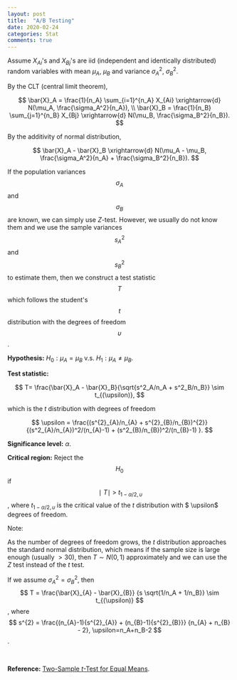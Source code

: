 ```yaml
---
layout: post
title:  "A/B Testing"
date: 2020-02-24
categories: Stat
comments: true
---
```


Assume $X_{Ai}$'s and $X_{Bj}$'s are iid (independent and identically distributed) random variables with mean $\mu_A$, $\mu_B$ and variance $\sigma^2_A$, $\sigma^2_B$.

By the CLT (central limit theorem), 

$$
\bar{X}_A = \frac{1}{n_A} \sum_{i=1}^{n_A} X_{Ai} \xrightarrow{d} N(\mu_A, \frac{\sigma_A^2}{n_A}), \\
\bar{X}_B = \frac{1}{n_B} \sum_{j=1}^{n_B} X_{Bj} \xrightarrow{d} N(\mu_B, \frac{\sigma_B^2}{n_B}).
$$

By the additivity of normal distribution,

$$
\bar{X}_A - \bar{X}_B \xrightarrow{d} N(\mu_A - \mu_B, \frac{\sigma_A^2}{n_A} + \frac{\sigma_B^2}{n_B}).
$$

If the population variances $$\sigma_A$$ and $$\sigma_B$$ are known, we can simply use $Z$-test. However, we usually do not know them and we use the sample variances $$s_A^2$$ and $$s_B^2$$ to estimate them, then we construct a test statistic $$T$$ which follows the student's $$t$$ distribution with the degrees of freedom $$\upsilon$$.

**Hypothesis:** $H_0: \mu_A=\mu_B \text{  v.s. } H_1: \mu_A \neq \mu_B$.

**Test statistic:** 

$$
T= \frac{\bar{X}_A - \bar{X}_B}{\sqrt{s^2_A/n_A + s^2_B/n_B}} \sim t_{(\upsilon)},
$$

which is the $t$ distribution with degrees of freedom

$$
\upsilon = \frac{(s^{2}_{A}/n_{A} + s^{2}_{B}/n_{B})^{2}} {(s^2_{A}/n_{A})^2/(n_{A}-1) + (s^2_{B}/n_{B})^2/(n_{B}-1) }.
$$

**Significance level:** $\alpha$.

**Critical region:** Reject the $$H_0$$ if $$\ \mid\ T\mid \ >\ t_{1- \alpha/2, \upsilon} $$, where $t_{1- \alpha/2, \upsilon}$ is the critical value of the $t$ distribution with $ \upsilon$ degrees of freedom. 

Note: 

As the number of degrees of freedom grows, the *t* distribution approaches the standard normal distribution, which means if the sample size is large enough (usually $>30$), then $T \sim N(0,1)$ approximately and we can use the $Z$ test instead of the $t$ test. 

If we assume $\sigma^2_A = \sigma^2_B$, then $$ T = \frac{\bar{X}_{A} - \bar{X}_{B}} {s \sqrt{1/n_A + 1/n_B}} \sim t_{(\upsilon)} $$, where $$ s^{2} = \frac{(n_{A}-1){s^{2}_{A}} + (n_{B}-1){s^{2}_{B}}} {n_{A} + n_{B} - 2}, \upsilon=n_A+n_B-2 $$. 

<br>

**Reference:** [Two-Sample *t*-Test for Equal Means](https://www.itl.nist.gov/div898/handbook/eda/section3/eda353.htm).

